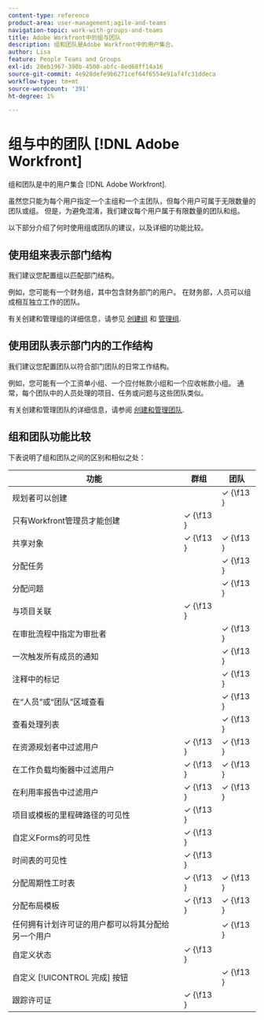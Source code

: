```yaml
---
content-type: reference
product-area: user-management;agile-and-teams
navigation-topic: work-with-groups-and-teams
title: Adobe Workfront中的组与团队
description: 组和团队是Adobe Workfront中的用户集合。
author: Lisa
feature: People Teams and Groups
exl-id: 28eb1967-390b-4500-abfc-8ed68ff14a16
source-git-commit: 4e928defe9b6271cef64f6554e91af4fc31ddeca
workflow-type: tm+mt
source-wordcount: '391'
ht-degree: 1%

---
```


# 组与中的团队 [!DNL Adobe Workfront]

<!-- Audited: 12/2023 -->

组和团队是中的用户集合 [!DNL Adobe Workfront].

虽然您只能为每个用户指定一个主组和一个主团队，但每个用户可属于无限数量的团队或组。 但是，为避免混淆，我们建议每个用户属于有限数量的团队和组。

以下部分介绍了何时使用组或团队的建议，以及详细的功能比较。

## 使用组来表示部门结构

我们建议您配置组以匹配部门结构。

例如，您可能有一个财务组，其中包含财务部门的用户。 在财务部，人员可以组成相互独立工作的团队。

有关创建和管理组的详细信息，请参见 [创建组](../../administration-and-setup/manage-groups/create-and-manage-groups/create-a-group.md) 和 [管理组](../../administration-and-setup/manage-groups/create-and-manage-groups/manage-a-group.md).

## 使用团队表示部门内的工作结构

我们建议您配置团队以符合部门团队的日常工作结构。

例如，您可能有一个工资单小组、一个应付帐款小组和一个应收帐款小组。 通常，每个团队中的人员处理的项目、任务或问题与这些团队类似。

有关创建和管理团队的详细信息，请参阅 [创建和管理团队](../../people-teams-and-groups/create-and-manage-teams/create-and-mange-teams.md).

## 组和团队功能比较

下表说明了组和团队之间的区别和相似之处：

| **功能** | **群组** | **团队** |
|---|---|---|
| 规划者可以创建 |  | ✓ {\f13 } |
| 只有Workfront管理员才能创建 | ✓ {\f13 } |  |
| 共享对象 | ✓ {\f13 } | ✓ {\f13 } |
| 分配任务 |  | ✓ {\f13 } |
| 分配问题 |  | ✓ {\f13 } |
| 与项目关联 | ✓ {\f13 } |  |
| 在审批流程中指定为审批者 |  | ✓ {\f13 } |
| 一次触发所有成员的通知 |  | ✓ {\f13 } |
| 注释中的标记 |  | ✓ {\f13 } |
| 在“人员”或“团队”区域查看 |  | ✓ {\f13 } |
| 查看处理列表 |  | ✓ {\f13 } |
| 在资源规划者中过滤用户 | ✓ {\f13 } | ✓ {\f13 } |
| 在工作负载均衡器中过滤用户 | ✓ {\f13 } | ✓ {\f13 } |
| 在利用率报告中过滤用户 | ✓ {\f13 } | ✓ {\f13 } |
| 项目或模板的里程碑路径的可见性 | ✓ {\f13 } |  |
| 自定义Forms的可见性 | ✓ {\f13 } |  |
| 时间表的可见性 | ✓ {\f13 } |  |
| 分配周期性工时表 | ✓ {\f13 } | ✓ {\f13 } |
| 分配布局模板 | ✓ {\f13 } | ✓ {\f13 } |
| 任何拥有计划许可证的用户都可以将其分配给另一个用户 |  | ✓ {\f13 } |
| 自定义状态 | ✓ {\f13 } |  |
| 自定义 [!UICONTROL 完成] 按钮 |  | ✓ {\f13 } |
| 跟踪许可证 | ✓ {\f13 } |  |
